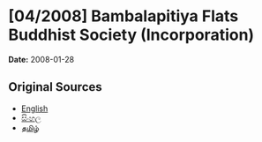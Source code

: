 # [04/2008] Bambalapitiya Flats Buddhist Society (Incorporation)

**Date:** 2008-01-28

## Original Sources

- [English](https://documents.gov.lk/view/acts/2008/1/04-2008_E.pdf)
- [සිංහල](https://documents.gov.lk/view/acts/2008/1/04-2008_S.pdf)
- [தமிழ்](https://documents.gov.lk/view/acts/2008/1/04-2008_T.pdf)
